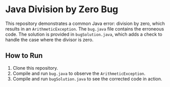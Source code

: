 # Java Division by Zero Bug

This repository demonstrates a common Java error: division by zero, which results in an `ArithmeticException`. The `bug.java` file contains the erroneous code. The solution is provided in `bugSolution.java`, which adds a check to handle the case where the divisor is zero.

## How to Run

1. Clone this repository.
2. Compile and run `bug.java` to observe the `ArithmeticException`. 
3. Compile and run `bugSolution.java` to see the corrected code in action.